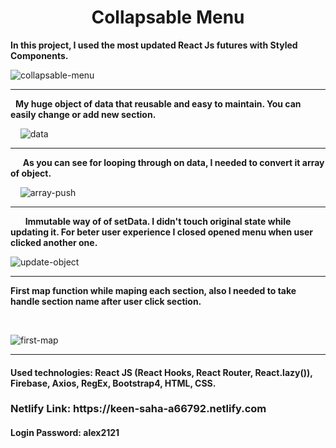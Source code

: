 <h1 style='text-align:center;'> Collapsable Menu </h1>
<strong> In this project, I used the most updated React Js futures with Styled Components.</strong>

![collapsable-menu](https://user-images.githubusercontent.com/57728302/74435202-ecb6fa00-4e31-11ea-822b-8f21203eaa3c.gif)
<hr>

&nbsp;
<strong> My huge object of data that reusable and easy to maintain. You can easily change or add new section. </strong>


&nbsp;
&nbsp;
![data](https://user-images.githubusercontent.com/57728302/74435637-e1180300-4e32-11ea-80d0-3ad638fefbd1.JPG)

<hr>
&nbsp;&nbsp;
&nbsp;
<strong> As you can see for looping through on data, I needed to convert it array of object. </strong>


&nbsp;
&nbsp;
![array-push](https://user-images.githubusercontent.com/57728302/74435811-48ce4e00-4e33-11ea-8ce6-9be61d41ef84.JPG)

<hr>
&nbsp;
&nbsp;
&nbsp;
<strong> Immutable way of of setData. I didn't touch original state while updating it. For beter user experience I closed opened menu when user clicked another one. 
  &nbsp;

</strong>
&nbsp;
&nbsp;

![update-object](https://user-images.githubusercontent.com/57728302/74436484-8b445a80-4e34-11ea-9850-83d2c36632de.JPG)

<hr>

<strong> First map function while maping each section, also I needed to take handle section name after user click section. 
  &nbsp;

</strong>
&nbsp;
&nbsp;

![first-map](https://user-images.githubusercontent.com/57728302/74436305-34d71c00-4e34-11ea-9e3e-402616004a43.JPG)

<hr>

<h4><strong>Used technologies: </strong> React JS (React Hooks, React Router, React.lazy()), Firebase, Axios, RegEx, Bootstrap4, HTML, CSS.  </h4>
<h3>Netlify Link: https://keen-saha-a66792.netlify.com</h3>
<h4>Login Password: alex2121</h4>
